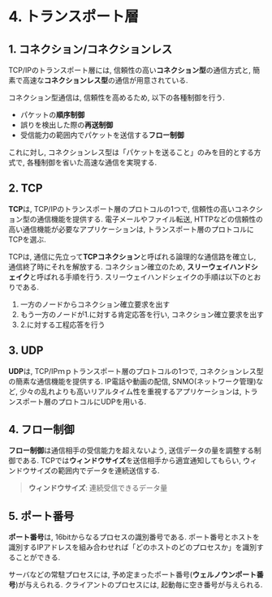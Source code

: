 # **4. トランスポート層**

## **1. コネクション/コネクションレス**

TCP/IPのトランスポート層には, 信頼性の高い**コネクション型**の通信方式と, 簡素で高速な**コネクションレス型**の通信が用意されている.

コネクション型通信は, 信頼性を高めるため, 以下の各種制御を行う.

- パケットの**順序制御**
- 誤りを検出した際の**再送制御**
- 受信能力の範囲内でパケットを送信する**フロー制御**

これに対し, コネクションレス型は「パケットを送ること」のみを目的とする方式で, 各種制御を省いた高速な通信を実現する.

## **2. TCP**

**TCP**は, TCP/IPのトランスポート層のプロトコルの1つで, 信頼性の高いコネクション型の通信機能を提供する. 電子メールやファイル転送, HTTPなどの信頼性の高い通信機能が必要なアプリケーションは, トランスポート層のプロトコルにTCPを選ぶ.

TCPは, 通信に先立って**TCPコネクション**と呼ばれる論理的な通信路を確立し, 通信終了時にそれを解放する. コネクション確立のため, **スリーウェイハンドシェイク**と呼ばれる手順を行う. スリーウェイハンドシェイクの手順は以下のとおりである.

1. 一方のノードからコネクション確立要求を出す
2. もう一方のノードが1.に対する肯定応答を行い, コネクション確立要求を出す
3. 2.に対する工程応答を行う

## **3. UDP**

**UDP**は, TCP/IPｍｐトランスポート層のプロトコルの1つで, コネクションレス型の簡素な通信機能を提供する. IP電話や動画の配信, SNMO(ネットワーク管理)など, 少々の乱れよりも高いリアルタイム性を重視するアプリケーションは, トランスポート層のプロトコルにUDPを用いる.

## **4. フロー制御**

**フロー制御**は通信相手の受信能力を超えないよう, 送信データの量を調整する制御である. TCPでは**ウィンドウサイズ**を送信相手から適宜通知してもらい, ウィンドウサイズの範囲内でデータを連続送信する.

> **ウィンドウサイズ**: 連続受信できるデータ量

## **5. ポート番号**

**ポート番号**は, 16bitからなるプロセスの識別番号である. ポート番号とホストを識別するIPアドレスを組み合わせれば「どのホストのどのプロセスか」を識別することができる.

サーバなどの常駐プロセスには, 予め定まったポート番号(**ウェルノウンポート番号**)が与えられる. クライアントのプロセスには, 起動毎に空き番号が与えられる.
